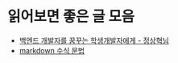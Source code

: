 # 읽어보면 좋은 글 모음
* [백엔드 개발자를 꿈꾸는 학생개발자에게 - 정상혁님](https://d2.naver.com/news/3435170)
* [markdown 수식 문법](https://ko.wikipedia.org/wiki/%EC%9C%84%ED%82%A4%EB%B0%B1%EA%B3%BC:TeX_%EB%AC%B8%EB%B2%95#%EC%82%B0%EC%88%A0%ED%95%A8%EC%88%98)